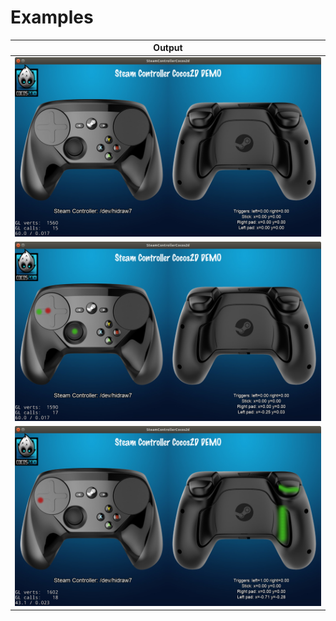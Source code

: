 # Examples
Output |
--- |
![s01o] | 
![s02o] |
![s03o] |

[s01o]: 001.png "Example Cocos2D Steam Controller Implememntation"
[s02o]: 002.png "Example Cocos2D Steam Controller Implememntation"
[s03o]: 003.png "Example Cocos2D Steam Controller Implememntation"
